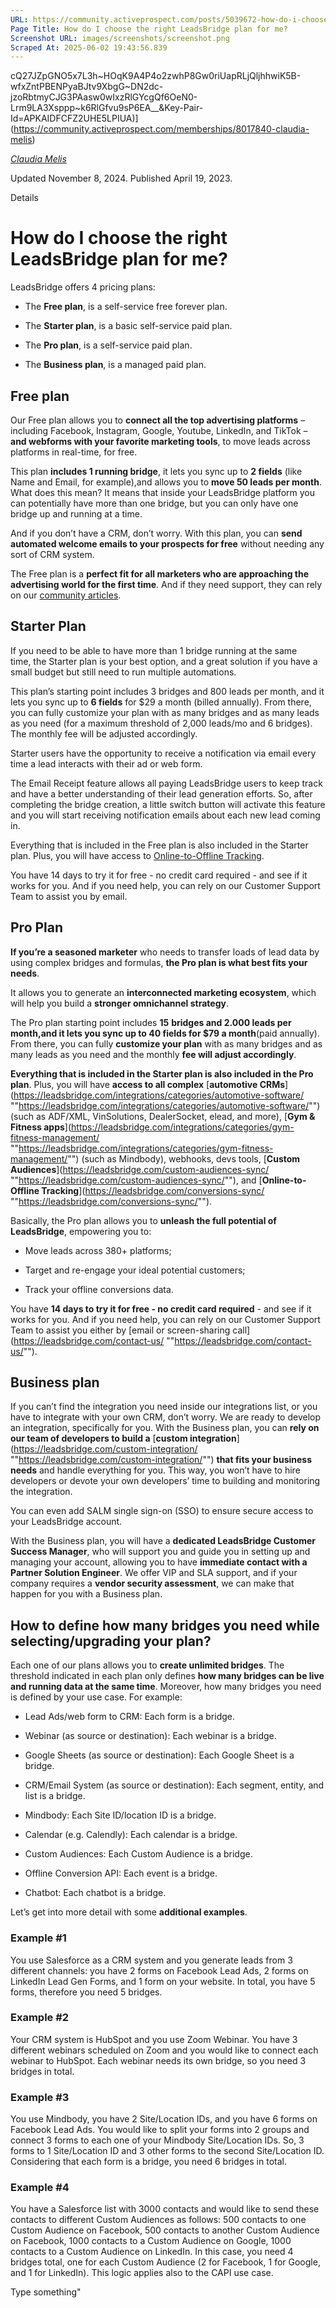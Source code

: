 ```yaml
---
URL: https://community.activeprospect.com/posts/5039672-how-do-i-choose-the-right-leadsbridge-plan-for-me
Page Title: How do I choose the right LeadsBridge plan for me?
Screenshot URL: images/screenshots/screenshot.png
Scraped At: 2025-06-02 19:43:56.839
---
```

cQ27JZpGNO5x7L3h~HOqK9A4P4o2zwhP8Gw0riUapRLjQljhhwiK5B-wfxZntPBENPyaBJtv9XbgG~DN2dc-jzoRbtmyCJG3PAasw0wIxzRlGYcgQf6OeN0-Lrm9LA3Xsppp~k6RlGfvu9sP6EA__&Key-Pair-Id=APKAIDFCFZ2UHE5LPIUA)](https://community.activeprospect.com/memberships/8017840-claudia-melis)

[_Claudia Melis_](https://community.activeprospect.com/memberships/8017840-claudia-melis)

Updated November 8, 2024. Published April 19, 2023.

Details

# How do I choose the right LeadsBridge plan for me?

LeadsBridge offers 4 pricing plans:

- The **Free plan**, is a self-service free forever plan.

- The **Starter plan**, is a basic self-service paid plan.

- The **Pro plan**, is a self-service paid plan.

- The **Business plan**, is a managed paid plan.


## Free plan

Our Free plan allows you to **connect all the top advertising platforms** – including Facebook, Instagram, Google, Youtube, LinkedIn, and TikTok – **and webforms with your favorite marketing tools**, to move leads across platforms in real-time, for free.

This plan **includes 1 running bridge**, it lets you sync up to **2 fields** (like Name and Email, for example),and allows you to **move 50 leads per month**. What does this mean? It means that inside your LeadsBridge platform you can potentially have more than one bridge, but you can only have one bridge up and running at a time.

And if you don’t have a CRM, don’t worry. With this plan, you can **send automated welcome emails to your prospects for free** without needing any sort of CRM system.

The Free plan is a **perfect fit for all marketers who are approaching the advertising world for the first time**. And if they need support, they can rely on our [community articles](https://community.activeprospect.com/).

## Starter Plan

If you need to be able to have more than 1 bridge running at the same time, the Starter plan is your best option, and a great solution if you have a small budget but still need to run multiple automations.

This plan’s starting point includes 3 bridges and 800 leads per month, and it lets you sync up to **6 fields** for $29 a month (billed annually). From there, you can fully customize your plan with as many bridges and as many leads as you need (for a maximum threshold of 2,000 leads/mo and 6 bridges). The monthly fee will be adjusted accordingly.

Starter users have the opportunity to receive a notification via email every time a lead interacts with their ad or web form.

The Email Receipt feature allows all paying LeadsBridge users to keep track and have a better understanding of their lead generation efforts. So, after completing the bridge creation, a little switch button will activate this feature and you will start receiving notification emails about each new lead coming in.

Everything that is included in the Free plan is also included in the Starter plan. Plus, you will have access to [Online-to-Offline Tracking](https://leadsbridge.com/conversions-sync/).

You have 14 days to try it for free - no credit card required \- and see if it works for you. And if you need help, you can rely on our Customer Support Team to assist you by email.

## Pro Plan

**If you’re a seasoned marketer** who needs to transfer loads of lead data by using complex bridges and formulas, **the Pro plan is what best fits your needs**.

It allows you to generate an **interconnected marketing ecosystem**, which will help you build a **stronger omnichannel strategy**.

The Pro plan starting point includes **15** **bridges and 2.000 leads per month,and it lets you sync up to 40 fields for $79 a month**(paid annually). From there, you can fully **customize your plan** with as many bridges and as many leads as you need and the monthly **fee will adjust accordingly**.

**Everything that is included in the Starter plan is also included in the Pro plan**. Plus, you will have **access to all complex** [**automotive CRMs**](https://leadsbridge.com/integrations/categories/automotive-software/ ""https://leadsbridge.com/integrations/categories/automotive-software/"") (such as ADF/XML, VinSolutions, DealerSocket, elead, and more), [**Gym & Fitness apps**](https://leadsbridge.com/integrations/categories/gym-fitness-management/ ""https://leadsbridge.com/integrations/categories/gym-fitness-management/"") (such as Mindbody), webhooks, devs tools, [**Custom Audiences**](https://leadsbridge.com/custom-audiences-sync/ ""https://leadsbridge.com/custom-audiences-sync/""), and [**Online-to-Offline Tracking**](https://leadsbridge.com/conversions-sync/ ""https://leadsbridge.com/conversions-sync/"").

Basically, the Pro plan allows you to **unleash the full potential of LeadsBridge**, empowering you to:

- Move leads across 380+ platforms;

- Target and re-engage your ideal potential customers;

- Track your offline conversions data.


You have **14 days to try it for free - no credit card required** \- and see if it works for you. And if you need help, you can rely on our Customer Support Team to assist you either by [email or screen-sharing call](https://leadsbridge.com/contact-us/ ""https://leadsbridge.com/contact-us/"").

## Business plan

If you can’t find the integration you need inside our integrations list, or you have to integrate with your own CRM, don’t worry. We are ready to develop an integration, specifically for you. With the Business plan, you can **rely on our team of developers to build a** [**custom integration**](https://leadsbridge.com/custom-integration/ ""https://leadsbridge.com/custom-integration/"") **that fits your business needs** and handle everything for you. This way, you won’t have to hire developers or devote your own developers’ time to building and monitoring the integration.

You can even add SALM single sign-on (SSO) to ensure secure access to your LeadsBridge account.

With the Business plan, you will have a **dedicated LeadsBridge Customer Success Manager**, who will support you and guide you in setting up and managing your account, allowing you to have **immediate contact with a Partner Solution Engineer**. We offer VIP and SLA support, and if your company requires a **vendor security assessment**, we can make that happen for you with a Business plan.

## How to define how many bridges you need while selecting/upgrading your plan?

Each one of our plans allows you to **create unlimited bridges**. The threshold indicated in each plan only defines **how many bridges can be live and running data at the same time**. Moreover, how many bridges you need is defined by your use case. For example:

- Lead Ads/web form to CRM: Each form is a bridge.

- Webinar (as source or destination): Each webinar is a bridge.

- Google Sheets (as source or destination): Each Google Sheet is a bridge.

- CRM/Email System (as source or destination): Each segment, entity, and list is a bridge.

- Mindbody: Each Site ID/location ID is a bridge.

- Calendar (e.g. Calendly): Each calendar is a bridge.

- Custom Audiences: Each Custom Audience is a bridge.

- Offline Conversion API: Each event is a bridge.

- Chatbot: Each chatbot is a bridge.


Let’s get into more detail with some **additional examples**.

### Example \#1

You use Salesforce as a CRM system and you generate leads from 3 different channels: you have 2 forms on Facebook Lead Ads, 2 forms on LinkedIn Lead Gen Forms, and 1 form on your website. In total, you have 5 forms, therefore you need 5 bridges.

### Example \#2

Your CRM system is HubSpot and you use Zoom Webinar. You have 3 different webinars scheduled on Zoom and you would like to connect each webinar to HubSpot. Each webinar needs its own bridge, so you need 3 bridges in total.

### Example \#3

You use Mindbody, you have 2 Site/Location IDs, and you have 6 forms on Facebook Lead Ads. You would like to split your forms into 2 groups and connect 3 forms to each one of your Mindbody Site/Location IDs. So, 3 forms to 1 Site/Location ID and 3 other forms to the second Site/Location ID. Considering that each form is a bridge, you need 6 bridges in total.

### Example \#4

You have a Salesforce list with 3000 contacts and would like to send these contacts to different Custom Audiences as follows: 500 contacts to one Custom Audience on Facebook, 500 contacts to another Custom Audience on Facebook, 1000 contacts to a Custom Audience on Google, 1000 contacts to a Custom Audience on LinkedIn. In this case, you need 4 bridges total, one for each Custom Audience (2 for Facebook, 1 for Google, and 1 for LinkedIn). This logic applies also to the CAPI use case.

Type something"
